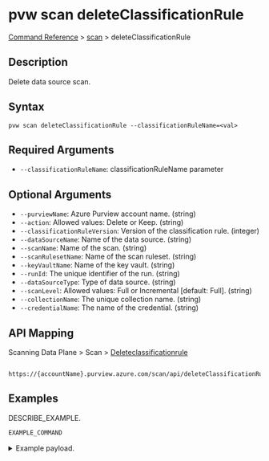 # pvw scan deleteClassificationRule
[Command Reference](../../../README.md#command-reference) > [scan](./main.md) > deleteClassificationRule

## Description
Delete data source scan.

## Syntax
```
pvw scan deleteClassificationRule --classificationRuleName=<val>
```

## Required Arguments
- `--classificationRuleName`: classificationRuleName parameter

## Optional Arguments
- `--purviewName`: Azure Purview account name. (string)
- `--action`: Allowed values: Delete or Keep. (string)
- `--classificationRuleVersion`: Version of the classification rule. (integer)
- `--dataSourceName`: Name of the data source. (string)
- `--scanName`: Name of the scan. (string)
- `--scanRulesetName`: Name of the scan ruleset. (string)
- `--keyVaultName`: Name of the key vault. (string)
- `--runId`: The unique identifier of the run. (string)
- `--dataSourceType`: Type of data source. (string)
- `--scanLevel`: Allowed values: Full or Incremental [default: Full]. (string)
- `--collectionName`: The unique collection name. (string)
- `--credentialName`: The name of the credential. (string)

## API Mapping
Scanning Data Plane > Scan > [Deleteclassificationrule]()
```
 https://{accountName}.purview.azure.com/scan/api/deleteClassificationRule
```

## Examples
DESCRIBE_EXAMPLE.
```powershell
EXAMPLE_COMMAND
```
<details><summary>Example payload.</summary>
<p>

```json
PASTE_JSON_HERE
```
</p>
</details>